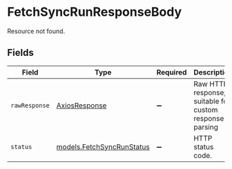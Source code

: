 # FetchSyncRunResponseBody

Resource not found.


## Fields

| Field                                                        | Type                                                         | Required                                                     | Description                                                  | Example                                                      |
| ------------------------------------------------------------ | ------------------------------------------------------------ | ------------------------------------------------------------ | ------------------------------------------------------------ | ------------------------------------------------------------ |
| `rawResponse`                                                | [AxiosResponse](https://axios-http.com/docs/res_schema)      | :heavy_minus_sign:                                           | Raw HTTP response; suitable for custom response parsing      |                                                              |
| `status`                                                     | [models.FetchSyncRunStatus](../models/fetchsyncrunstatus.md) | :heavy_minus_sign:                                           | HTTP status code.                                            | 404                                                          |
